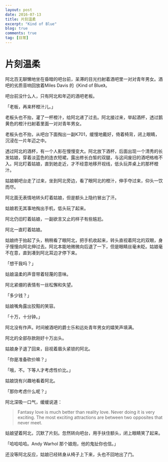 ```yaml
---
layout: post
date: 2016-07-13
title: 片刻温柔
excerpt: "Kind of Blue"
blog: true
comments: true
tag: [日常]
---
```


# 片刻温柔

阿北百无聊懒地坐在昏暗的吧台前，呆滞的目光扫射着酒吧里一对对青年男女。酒吧的劣质音响回放着Miles Davis 的《Kind of Blue》。  

吧台前没什么人，只有阿北和年迈的酒吧老板。

「老板，再来杯橙汁儿。」

老板头也不抬，灌了一杯橙汁，给阿北递了过去。阿北接过来，举起酒杯，透过鹅黄色的橙汁扫射着里面一对对青年男女。

老板头也不抬，从吧台下面掏出一副K701，缓慢地戴好，倚着椅背，闭上眼睛，沉浸在一片年迈之中。

透过阿北的酒杯，有一个人影在慢慢变大。阿北放下酒杯，后面出现一个清秀的长发姑娘，穿着淡蓝色的连衣短裙，露出修长白皙的双腿，与这间废旧的酒吧格格不入。阿北盯着姑娘，直到她走近，才不经意地移开视线，低头玩弄桌上的那杯橙汁。

姑娘朝吧台走了过来，坐到阿北旁边，看了眼阿北的橙汁，伸手夺过来，仰头一饮而尽。

阿北面无表情地转头盯着姑娘，但是额头上隐约冒出了汗。

姑娘若无其事地掏出手机，低头玩了起来。

阿北仍旧盯着姑娘，一副欲言又止的样子有些尴尬。

阿北一直盯着姑娘。

姑娘终于抬起了头，稍稍看了眼阿北，把手机收起来，转头直视着阿北的双眼，身子慢慢向阿北伸过去。阿北本能地微微向后退了一下，但是眼睛丝毫未眨。姑娘毫不在意，直到凑到阿北耳边才停下来。

「想干我吗？」

姑娘温柔的声音带着轻蔑的意味。

阿北紧绷的表情有一丝松懈和失望。

「多少钱？」

姑娘嘴角露出狡黠的笑容。

「十万，十分钟。」

阿北没有作声。时间被酒吧的爵士乐和远处青年男女的嬉笑声填满。

阿北的全部存款刚好十万出头。

姑娘身子退了回来，目视着眉头紧锁的阿北。

「你是准备砍价嘛？」

「哦，不。下等人才考虑性价比。」

姑娘饶有兴趣地看着阿北。

「那你考虑什么呢？」

阿北深吸一口气，缓缓说道：

> Fantasy love is much better than reality love. Never doing it is very exciting. The most exciting attractions are between two opposites that never meet.

姑娘望着阿北，沉默了片刻。忽然转向吧台，用手扶住额头，闭上眼睛笑了起来。

「哈哈哈哈。Andy Warhol 那个娘炮，他的鬼扯你也信。」

还没等阿北反应，姑娘已经转身从椅子上下来，头也不回地出了门。